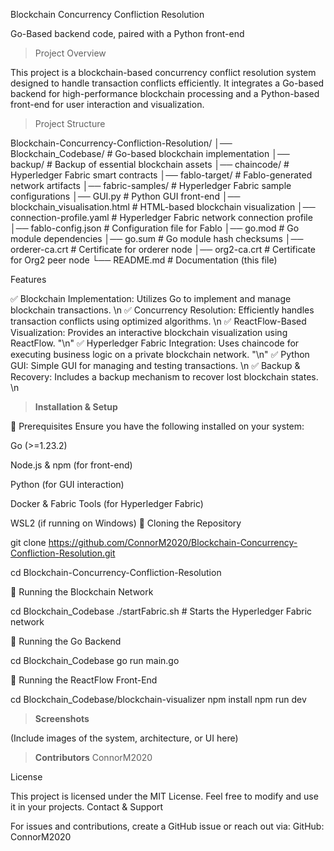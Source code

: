 Blockchain Concurrency Confliction Resolution

Go-Based backend code, paired with a Python front-end

> Project Overview

This project is a blockchain-based concurrency conflict resolution system designed to handle transaction conflicts efficiently. It integrates a Go-based backend for high-performance blockchain processing and a Python-based front-end for user interaction and visualization.

> Project Structure

Blockchain-Concurrency-Confliction-Resolution/
│── Blockchain_Codebase/      # Go-based blockchain implementation
│── backup/                   # Backup of essential blockchain assets
│── chaincode/                 # Hyperledger Fabric smart contracts
│── fablo-target/              # Fablo-generated network artifacts
│── fabric-samples/            # Hyperledger Fabric sample configurations
│── GUI.py                     # Python GUI front-end
│── blockchain_visualisation.html  # HTML-based blockchain visualization
│── connection-profile.yaml     # Hyperledger Fabric network connection profile
│── fablo-config.json           # Configuration file for Fablo
│── go.mod                      # Go module dependencies
│── go.sum                      # Go module hash checksums
│── orderer-ca.crt              # Certificate for orderer node
│── org2-ca.crt                 # Certificate for Org2 peer node
└── README.md                   # Documentation (this file)

Features

✅ Blockchain Implementation: Utilizes Go to implement and manage blockchain transactions. \n
✅ Concurrency Resolution: Efficiently handles transaction conflicts using optimized algorithms. \n
✅ ReactFlow-Based Visualization: Provides an interactive blockchain visualization using ReactFlow. "\n"
✅ Hyperledger Fabric Integration: Uses chaincode for executing business logic on a private blockchain network. "\n"
✅ Python GUI: Simple GUI for managing and testing transactions. \n
✅ Backup & Recovery: Includes a backup mechanism to recover lost blockchain states. \n

> **Installation & Setup**

🔹 Prerequisites
Ensure you have the following installed on your system:

Go (>=1.23.2)

Node.js & npm (for front-end)

Python (for GUI interaction)

Docker & Fabric Tools (for Hyperledger Fabric)

WSL2 (if running on Windows)
🔹 Cloning the Repository

git clone https://github.com/ConnorM2020/Blockchain-Concurrency-Confliction-Resolution.git

cd Blockchain-Concurrency-Confliction-Resolution

🔹 Running the Blockchain Network

cd Blockchain_Codebase
./startFabric.sh   # Starts the Hyperledger Fabric network

🔹 Running the Go Backend

cd Blockchain_Codebase
go run main.go

🔹 Running the ReactFlow Front-End

cd Blockchain_Codebase/blockchain-visualizer
npm install
npm run dev

> **Screenshots**

(Include images of the system, architecture, or UI here)

> **Contributors**
ConnorM2020 

License

This project is licensed under the MIT License. Feel free to modify and use it in your projects.
Contact & Support

For issues and contributions, create a GitHub issue or reach out via: 
GitHub: ConnorM2020
